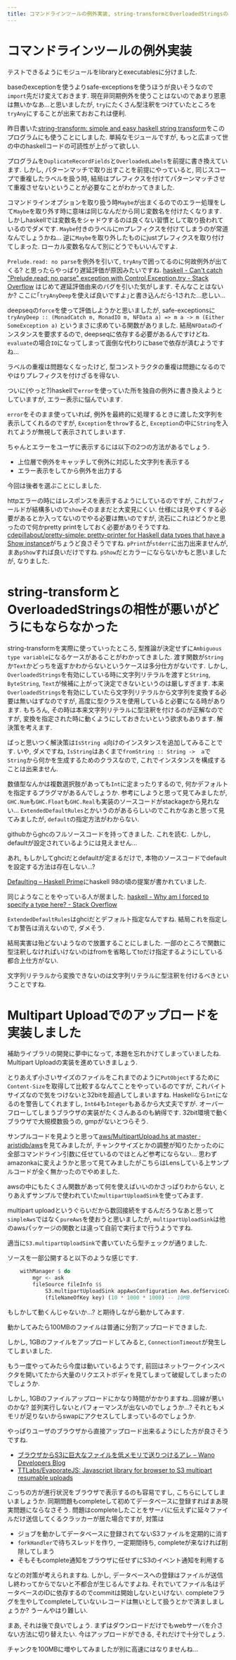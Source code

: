 ```yaml
---
title: コマンドラインツールの例外実装, string-transformとOverloadedStringsの相性が悪い, Multipart Upload
---
```


# コマンドラインツールの例外実装

テストできるようにモジュールをlibraryとexecutablesに分けました.

baseのexceptionを使うよりsafe-exceptionsを使うほうが良いそうなので`import`先だけ変えておきます.
現在非同期例外を使うことはないのであまり恩恵は無いかなあ…と思いましたが,
`try`にたくさん型注釈をつけていたところを`tryAny`にすることが出来ておおこれは便利.

昨日書いた[string-transform: simple and easy haskell string transform](https://hackage.haskell.org/package/string-transform)をこのプログラムにも使うことにしました.
単純なモジュールですが,
もっと広まって世の中のhaskellコードの可読性が上がって欲しい.

プログラムを`DuplicateRecordFields`と`OverloadedLabels`を前提に書き換えています.
しかし,
パターンマッチで取り出すことを前提にやっていると,
同じスコープで重複したラベルを扱う時,
結局はプレフィクスを付けてパターンマッチさせて重複させないということが必要なことがわかってきました.

コマンドラインオプションを取り扱う時`Maybe`が出まくるのでのエラー処理をして`Maybe`を取り外す時に意味は同じなんだから同じ変数名を付けたくなります.
しかしhaskellでは変数名をシャドウするのは良くない習慣として取り扱われているのでダメです.
`Maybe`付きのラベルにmプレフィクスを付けてしまうのが常道なんでしょうかね…
逆に`Maybe`を取り外したものにjustプレフィクスを取り付けてしまった.
ローカル変数名なんて別にどうでもいいんですよ.

`Prelude.read: no parse`を例外を引いて,
`tryAny`で囲ってるのに何故例外が出てくる?
と思ったらやっぱり遅延評価が原因みたいですね.
[haskell - Can't catch "Prelude.read: no parse" exception with Control.Exception.try - Stack Overflow](https://stackoverflow.com/questions/19768657/cant-catch-prelude-read-no-parse-exception-with-control-exception-try)
はじめて遅延評価由来のバグを引いた気がします.
そんなことはないか?
ここに｢`tryAnyDeep`を使えば良いですよ｣と書き込んだら-1された…悲しい…

deepseqの`force`を使って評価しようかと思いましたが,
safe-exceptionsに
`tryAnyDeep :: (MonadCatch m, MonadIO m, NFData a) => m a -> m (Either SomeException a)`
というまさに求めている関数がありました.
結局`NFData`のインスタンスを要求するので,
deepseqに依存する必要があるんですけどね.
`evaluate`の場合`IO`になってしまって面倒な代わりにbaseで依存が済むようですね…

ラベルの重複は問題なくなったけど,
型コンストラクタの重複は問題になるのでやはりプレフィクスを付けざるを得ない.

ついに(やっと?)haskellで`error`を使っていた所を独自の例外に書き換えようとしていますが,
エラー表示に悩んでいます.

`error`をそのまま使っていれば,
例外を最終的に処理するときに渡した文字列を表示してくれるのですが,
`Exception`を`throw`すると,
`Exception`の中に`String`を入れてようが無視して表示されてしまいます.

ちゃんとエラーをユーザに表示するには以下の2つの方法があるでしょう.

* 上位層で例外をキャッチして例外に対応した文字列を表示する
* エラー表示をしてから例外を出力する

今回は後者を選ぶことにしました.

httpエラーの時にはレスポンスを表示するようにしているのですが,
これがフィールドが結構多いので`show`そのままだと大変見にくい.
仕様には見やすくする必要があるとか入ってないのでやる必要は無いのですが,
流石にこれはどうかと思ったので何かpretty printをしておく必要がありそうですね.
[cdepillabout/pretty-simple: pretty-printer for Haskell data types that have a Show instance](https://github.com/cdepillabout/pretty-simple)がちょうど良さそうですね.
`pPrint`が`stderr`に出力出来ませんが,
まあ`pShow`すれば良いだけですね.
`pShow`だとカラーにならないかもと思いましたが,
なりました.

# string-transformとOverloadedStringsの相性が悪いがどうにもならなかった

string-transformを実際に使っていったところ,
型推論が決定せずに`Ambiguous type variable`になるケースがあることがわかってきました.
渡す関数が`String`か`Text`かどっちを返すかわからないというケースは多分仕方がないです.
しかし,
`OverloadedStrings`を有効にしている時に文字列リテラルを渡すと`String`, `ByteString`, `Text`が候補に上がって決定できないというのは厳しすぎます.
本来`OverloadedStrings`を有効にしていたら文字列リテラルから文字列を変換する必要は無いはずなのですが,
高度に型クラスを使用していると必要になる時があります.
もちろん,
その時は本来文字列リテラルに型注釈を付けるのが正解なのですが,
変換を指定された時に動くようにしておきたいという欲求もあります.
解決策を考えます.

ぱっと思いつく解決策は`IsString a`向けのインスタンスを追加してみることです.
いや,
ダメですね,
`IsString`はあくまで`fromString :: String ->  a`で`String`から何かを生成するためのクラスなので,
これでインスタンスを構成することは出来ません.

数値型なんかは複数選択肢があっても`Int`に定まったりするので,
何かデフォルトを指定するプラグマがあるんでしょうか.
参考にしようと思って見てみましたが,
`GHC.Num`も`GHC.Float`も`GHC.Real`も実装のソースコードがstackageから見れない…
`ExtendedDefaultRules`とかいうのがあるらしいのでこれかなあと思って見てみましたが,
`default`の指定方法がわからない.

githubからghcのフルソースコードを持ってきました.
これを読む.
しかし,
defaultが設定されているようには見えません…

あれ,
もしかしてghciだとdefaultが定まるだけで,
本物のソースコードでdefaultを設定する方法は存在しない…?

[Defaulting – Haskell Prime](https://prime.haskell.org/wiki/Defaulting)にhaskell 98の頃の提案が書かれていました.

同じようなことをやっている人が居ました.
[haskell - Why am I forced to specify a type here? - Stack Overflow](https://stackoverflow.com/questions/39338899/why-am-i-forced-to-specify-a-type-here)

`ExtendedDefaultRules`はghciだとデフォルト指定なんですね.
結局これを指定してお警告は消えないので,
ダメそう.

結局実害は殆どないようなので放置することにしました.
一部のところで関数に型注釈しなければいけないのはfromを省略してtoだけ指定するようにしている都合上仕方がない.

文字列リテラルから変換できないのは文字列リテラルに型注釈を付けるべきということですね.

# Multipart Uploadでのアップロードを実装しました

補助ライブラリの開発に夢中になって,
本題を忘れかけてしまっていましたね.
Multipart Uploadの実装を進めていきましょう.

とりあえず小さいサイズのファイルをこれまでのように`PutObject`するために`Content-Size`を取得して比較するなんてことをやっているのですが,
これバイトサイズなので気をつけないと32bitを超過してしまいますね.
Haskellなら`Int`になるのを警告してくれますし,
`Int64`も`Integer`もあるから大丈夫ですが.
オーバーフローしてしまうブラウザの実装がたくさんあるのも納得です.
32bit環境で動くブラウザで大規模数扱うの,
gmpがないとつらそう.

サンプルコードを見ようと思って[aws/MultipartUpload.hs at master · aristidb/aws](https://github.com/aristidb/aws/blob/master/Examples/MultipartUpload.hs)を見てみましたが,
チャンクサイズとかの調整が知りたかったのに全部コマンドライン引数に任せているのでほとんど参考にならない…
思わずamazonkaに変えようかと思って見てみましたがこちらはLensしている上サンプルコードが全く無かったのでやめました.

awsの中にもたくさん関数があって何を使えばいいのかさっぱりわからない,
とりあえずサンプルで使われていた`multipartUploadSink`を使ってみます.

multipart uploadというぐらいだから数回接続をするんだろうなあと思って`simpleAws`ではなく`pureAws`を使おうと思いましたが,
`multipartUploadSink`は他のawsパッケージの関数とは違って自前で実行まで行うようですね.

適当に`S3.multipartUploadSink`で書いていたら型チェックが通りました.

ソースを一部公開すると以下のような感じです.

~~~hs
    withManager $ do
        mgr <- ask
        fileSource fileInfo $$
            S3.multipartUploadSink appAwsConfiguration Aws.defServiceConfig mgr appS3Bucket
            (fileNameOfKey key) (10 * 1000 * 1000) -- 10MB
~~~

もしかして動くんじゃないか…?
と期待しながら動かしてみます.

動かしてみたら100MBのファイルは普通に分割アップロードできました.

しかし,
1GBのファイルをアップロードしてみると,
`ConnectionTimeout`が発生してしまいました.

もう一度やってみたら今度は動いているようです,
前回はネットワークインスペクタを開いてたから大量のリクエストボディを見てしまって破綻してしまったのでしょうか.

しかし,
1GBのファイルアップロードにかなり時間がかかりますね…回線が悪いのかな?
並列実行しないとパフォーマンスが出ないのでしょうか…?
それともメモリが足りないからswapにアクセスしてしまっているのでしょうか.

やっぱりユーザのブラウザから直接アップロード出来るようにした方が良さそうですね.

* [ブラウザからS3に巨大なファイルを低メモリで送りつけるアレ – Wano Developers Blog](https://developers.wano.co.jp/%E3%83%96%E3%83%A9%E3%82%A6%E3%82%B6%E3%81%8B%E3%82%89s3%E3%81%AB%E5%B7%A8%E5%A4%A7%E3%81%AA%E3%83%95%E3%82%A1%E3%82%A4%E3%83%AB%E3%82%92%E4%BD%8E%E3%83%A1%E3%83%A2%E3%83%AA%E3%81%A7%E9%80%81%E3%82%8A/)
* [TTLabs/EvaporateJS: Javascript library for browser to S3 multipart resumable uploads](https://github.com/TTLabs/EvaporateJS)

こっちの方が進行状況をブラウザで表示するのも容易ですし,
こちらにしてしまいましょうか.
同期問題もcompleteして初めてデータベースに登録すればまあ現実問題にならなさそう.
問題はcompleteしたことをサーバに伝えずに延々ファイルだけ送信してくるクラッカーが居た場合ですが,
対策は

* ジョブを動かしてデータベースに登録されてないS3ファイルを定期的に消す
* `forkHandler`で待ちスレッドを作り, 一定期間待ち, completeが来なければ削除してしまう
* そもそもcomplete通知をブラウザに任せずにS3のイベント通知を利用する

などの対策が考えられますね.
しかし,
データベースへの登録はファイルが送信し終わってからでないと不都合が生じるんですよね.
それでいてファイル名はデータベースのIDに依存するのでcommitは開始しないといけない.
completeフラグを生やしてcompleteしていないレコードは無いとして扱うとかで済ましましょうか?
うーんやはり難しい.

まあ,
それは後で良いでしょう.
まずはダウンロードだけでもwebサーバを介さない方法に切り替えたい.
今はアップロードができる,
それだけで十分でしょう.

チャンクを100MBに増やしてみましたが別に高速にはなりませんね…
